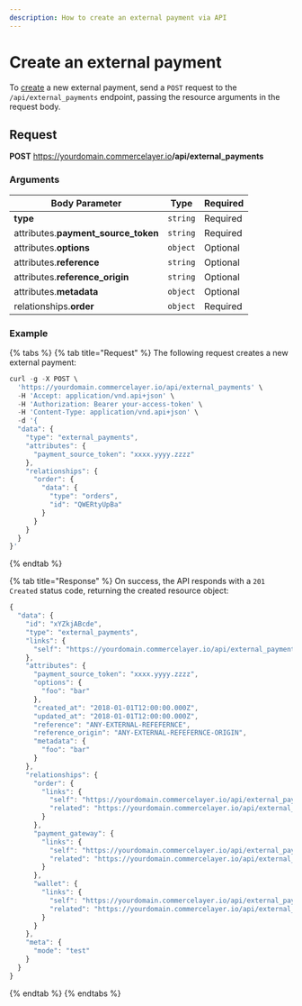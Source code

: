 ```yaml
---
description: How to create an external payment via API
---
```


# Create an external payment

To <a href="https://docs.commercelayer.io/developers/creating-resources" target="_blank">create</a> a new external payment, send a `POST` request to the `/api/external_payments` endpoint, passing the resource arguments in the request body.

## Request

**POST** https://yourdomain.commercelayer.io<b>/api/external_payments</b>

### Arguments

| Body Parameter | Type     | Required |
| -------------- | -------- | -------- |
| **type**       | `string` | Required |
| attributes.**payment_source_token** | `string` | Required |
| attributes.**options** | `object` | Optional |
| attributes.**reference** | `string` | Optional |
| attributes.**reference_origin** | `string` | Optional |
| attributes.**metadata** | `object` | Optional |
| relationships.**order** | `object` | Required |

### Example

{% tabs %}
{% tab title="Request" %}
The following request creates a new external payment:

```javascript
curl -g -X POST \
  'https://yourdomain.commercelayer.io/api/external_payments' \
  -H 'Accept: application/vnd.api+json' \
  -H 'Authorization: Bearer your-access-token' \
  -H 'Content-Type: application/vnd.api+json' \
  -d '{
  "data": {
    "type": "external_payments",
    "attributes": {
      "payment_source_token": "xxxx.yyyy.zzzz"
    },
    "relationships": {
      "order": {
        "data": {
          "type": "orders",
          "id": "QWERtyUpBa"
        }
      }
    }
  }
}'
```
{% endtab %}

{% tab title="Response" %}
On success, the API responds with a `201 Created` status code, returning the created resource object:

```javascript
{
  "data": {
    "id": "xYZkjABcde",
    "type": "external_payments",
    "links": {
      "self": "https://yourdomain.commercelayer.io/api/external_payments/xYZkjABcde"
    },
    "attributes": {
      "payment_source_token": "xxxx.yyyy.zzzz",
      "options": {
        "foo": "bar"
      },
      "created_at": "2018-01-01T12:00:00.000Z",
      "updated_at": "2018-01-01T12:00:00.000Z",
      "reference": "ANY-EXTERNAL-REFEFERNCE",
      "reference_origin": "ANY-EXTERNAL-REFEFERNCE-ORIGIN",
      "metadata": {
        "foo": "bar"
      }
    },
    "relationships": {
      "order": {
        "links": {
          "self": "https://yourdomain.commercelayer.io/api/external_payments/xYZkjABcde/relationships/order",
          "related": "https://yourdomain.commercelayer.io/api/external_payments/xYZkjABcde/order"
        }
      },
      "payment_gateway": {
        "links": {
          "self": "https://yourdomain.commercelayer.io/api/external_payments/xYZkjABcde/relationships/payment_gateway",
          "related": "https://yourdomain.commercelayer.io/api/external_payments/xYZkjABcde/payment_gateway"
        }
      },
      "wallet": {
        "links": {
          "self": "https://yourdomain.commercelayer.io/api/external_payments/xYZkjABcde/relationships/wallet",
          "related": "https://yourdomain.commercelayer.io/api/external_payments/xYZkjABcde/wallet"
        }
      }
    },
    "meta": {
      "mode": "test"
    }
  }
}
```
{% endtab %}
{% endtabs %}

